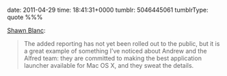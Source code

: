 date: 2011-04-29
time: 18:41:31+0000
tumblr: 5046445061
tumblrType: quote
%%%

[Shawn Blanc](http://shawnblanc.net/2011/04/alfred-usage-report/):

> The added reporting has not yet been rolled out to the public, but it is a great example of something I’ve noticed about Andrew and the Alfred team: they are committed to making the best application launcher available for Mac OS X, and they sweat the details.
